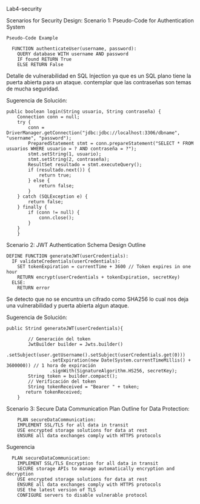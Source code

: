 Lab4-security

Scenarios for Security Design:
Scenario 1: Pseudo-Code for Authentication System

    Pseudo-Code Example

      FUNCTION authenticateUser(username, password):
        QUERY database WITH username AND password
        IF found RETURN True
        ELSE RETURN False
  
 Detalle de vulnerabilidad en SQL Injection ya que es un SQL plano tiene la puerta abierta para un ataque. contemplar que las contraseñas son temas de mucha seguridad.

Sugerencia de Solución:


    public boolean login(String usuario, String contraseña) {
        Connection conn = null;
        try {
            conn = DriverManager.getConnection("jdbc:jdbc://localhost:3306/dbname", "username", "password");
            PreparedStatement stmt = conn.prepareStatement("SELECT * FROM usuarios WHERE usuario = ? AND contraseña = ?");
            stmt.setString(1, usuario);
            stmt.setString(2, contraseña);
            ResultSet resultado = stmt.executeQuery();
            if (resultado.next()) {
                return true;
            } else {
                return false;
            }
        } catch (SQLException e) {
            return false;
        } finally {
            if (conn != null) {
                conn.close();
            }
        }
        }

Scenario 2: JWT Authentication Schema
Design Outline


    DEFINE FUNCTION generateJWT(userCredentials):
      IF validateCredentials(userCredentials):
        SET tokenExpiration = currentTime + 3600 // Token expires in one hour
        RETURN encrypt(userCredentials + tokenExpiration, secretKey)
      ELSE:
        RETURN error

Se detecto que no se encuntra un cifrado como SHA256 lo cual nos deja una vulnerabilidad y puerta abierta algun ataque.

Sugerencia de Solución:

    public Strind generateJWT(userCredentials){
    
            // Generación del token
            JwtBuilder builder = Jwts.builder()
                    .setSubject(user.getUsername().setSubject(userCredentials.get(0)))
                    .setExpiration(new Date(System.currentTimeMillis() + 3600000)) // 1 hora de expiración
                    .signWith(SignatureAlgorithm.HS256, secretKey);
            String token = builder.compact();
            // Verificación del token
            String tokenReceived = "Bearer " + token;
           return tokenReceived;
        }

Scenario 3: Secure Data Communication Plan
Outline for Data Protection:

        PLAN secureDataCommunication:
        IMPLEMENT SSL/TLS for all data in transit
        USE encrypted storage solutions for data at rest
        ENSURE all data exchanges comply with HTTPS protocols

Sugerencia 

      PLAN secureDataCommunication:
        IMPLEMENT SSL/TLS Encryption for all data in transit
        SECURE storage APIs to manage automatically encryption and decryption
        USE encrypted storage solutions for data at rest
        ENSURE all data exchanges comply with HTTPS protocols
        USE the latest version of TLS
        CONFIGURE servers to disable vulnerable protocol



        
  
